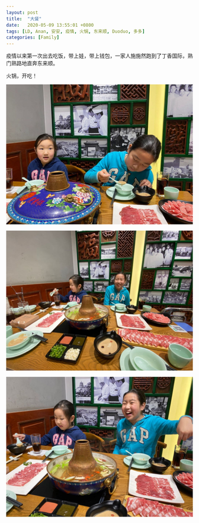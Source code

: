 ```yaml
---
layout: post
title:  "大餐"
date:   2020-05-09 13:55:01 +0800
tags: [LD, Anan, 安安, 疫情, 火锅, 东来顺, Duoduo, 多多]
categories: [Family]
---
```


疫情以来第一次出去吃饭，带上娃，带上钱包，一家人施施然跑到了丁香国际，熟门熟路地直奔东来顺。

火锅，开吃！

![Pic1](/assets/uploads/2020/05/20200509101153.jpg)


![Pic2](/assets/uploads/2020/05/20200509101228.jpg)


![Pic3](/assets/uploads/2020/05/20200509101239.jpg)

